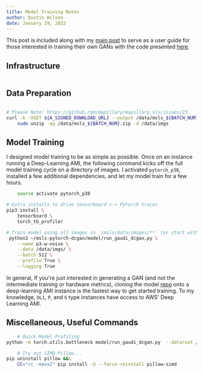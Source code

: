 ```yaml
---
title: Model Training Notes
author: Dustin Wilson
date: January 29, 2022
---
```


This post is included along with my [main post](./trained-a-gan.html) to serve as a user guide for those interested in training their own GANs with the code presented [here](https://github.com/DMW2151/msls-pytorch-dcgan). 

## Infrastructure

```bash
```

## Data Preparation

```bash

# Please Note: https://github.com/mapillary/mapillary_sls/issues/23
curl -k -XGET ${A_SIGNED_DOWNLOAD_URL} --output /data/msls_${BATCH_NUM}.zip &&\
    sudo unzip -qq /data/msls_${BATCH_NUM}.zip -d /data/imgs
```

## Model Training

I designed model training to be as simple as possible. Once on an instance running a Deep-Learning AMI, the following command kicks off the full model training cycle on a directory of images. I activated `pytorch_p38`, installed a few additional dependencies, and let my model train for a few hours.

```bash
    source activate pytorch_p38

# Extra installs to drive tensorboard <-> Pytorch traces
pip3 install \
    tensorboard \
    torch_tb_profiler

# Train model using all images in `/msls/data/images/**` (or start with a smaller sample...)
 python3 ~/msls-pytorch-dcgan/model/run_gaudi_dcgan.py \
    --name p3-w-noise \
    --data /data/imgs/ \
    --batch 512 \
    --profile True \
    --logging True
```

In general, If you're just interested in generating a GAN (and not the intermediate training or hardware metrics), cloning the model [repo](https://github.com/DMW2151/msls-pytorch-dcgan) onto a deep-learning AMI instance is the fastest way to get started training. To my knowledge, `DL1`, `P`, and `G` type instances have access to AWS' Deep Learning AMI.

## Miscellaneous, Useful Commands

```bash
    # Quick Model Profiling
python -m torch.utils.bottleneck model/run_gaudi_dcgan.py  --dataroot /data/imgs/test/ --n_epochs 1
```

```bash
    # Try out SIMD Pillow...
pip uninstall pillow &&\
    CC="cc -mavx2" pip install -U --force-reinstall pillow-simd
```
